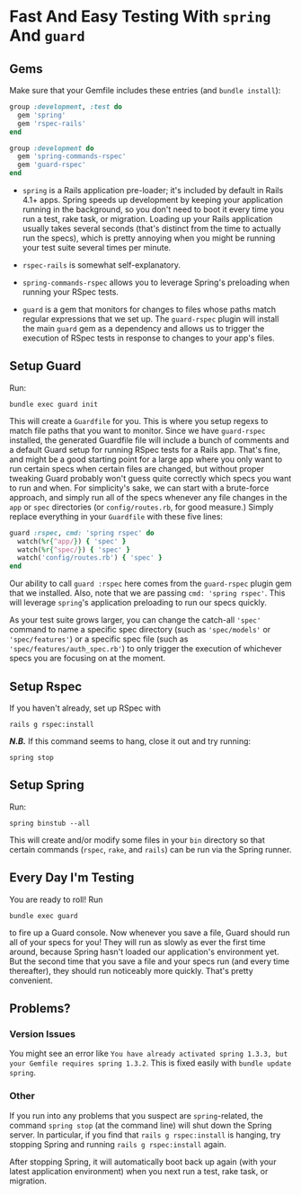 # Fast And Easy Testing With `spring` And `guard`

## Gems

Make sure that your Gemfile includes these entries (and `bundle
install`):

```rb
group :development, :test do
  gem 'spring'
  gem 'rspec-rails'
end

group :development do
  gem 'spring-commands-rspec'
  gem 'guard-rspec'
end
```

* `spring` is a Rails application pre-loader; it's included by default in
Rails 4.1+ apps. Spring speeds up development by keeping your
application running in the background, so you don't need to boot it
every time you run a test, rake task, or migration. Loading up your
Rails application usually takes several seconds (that's distinct from
the time to actually run the specs), which is pretty annoying when you
might be running your test suite several times per minute.

* `rspec-rails` is somewhat self-explanatory.

* `spring-commands-rspec` allows you to leverage Spring's preloading
when running your RSpec tests.

* `guard` is a gem that monitors for changes to files whose paths match
regular expressions that we set up. The `guard-rspec` plugin will
install the main `guard` gem as a dependency and allows us to trigger
the execution of RSpec tests in response to changes to your app's files.

## Setup Guard

Run:

```
bundle exec guard init
```

This will create a `Guardfile` for you. This is where you setup regexs
to match file paths that you want to monitor. Since we have
`guard-rspec` installed, the generated Guardfile file will include a
bunch of comments and a default Guard setup for running RSpec tests for
a Rails app. That's fine, and might be a good starting point for a large
app where you only want to run certain specs when certain files are
changed, but without proper tweaking Guard probably won't guess quite
correctly which specs you want to run and when. For simplicity's sake,
we can start with a brute-force approach, and simply run all of the
specs whenever any file changes in the `app` or `spec` directories (or
`config/routes.rb`, for good measure.) Simply replace everything in your
`Guardfile` with these five lines:

```rb
guard :rspec, cmd: 'spring rspec' do
  watch(%r{^app/}) { 'spec' }
  watch(%r{^spec/}) { 'spec' }
  watch('config/routes.rb') { 'spec' }
end
```

Our ability to call `guard :rspec` here comes from the `guard-rspec`
plugin gem that we installed. Also, note that we are passing `cmd:
'spring rspec'`. This will leverage `spring`'s application preloading to
run our specs quickly.

As your test suite grows larger, you can change the catch-all `'spec'`
command to name a specific spec directory (such as `'spec/models'` or
`'spec/features'`) or a specific spec file (such as
`'spec/features/auth_spec.rb'`) to only trigger the execution of
whichever specs you are focusing on at the moment.

## Setup Rspec

If you haven't already, set up RSpec with

```
rails g rspec:install
```

**_N.B._** If this command seems to hang, close it out and try running:

```
spring stop
```

## Setup Spring

Run:

```
spring binstub --all
```

This will create and/or modify some files in your `bin` directory so
that certain commands (`rspec`, `rake`, and `rails`) can be run via the
Spring runner.

## Every Day I'm Testing

You are ready to roll! Run

```
bundle exec guard
```

to fire up a Guard console. Now whenever you save a file, Guard should
run all of your specs for you! They will run as slowly as ever the first
time around, because Spring hasn't loaded our application's environment
yet. But the second time that you save a file and your specs run (and
every time thereafter), they should run noticeably more quickly. That's pretty convenient.

## Problems?

### Version Issues

You might see an error like `You have already activated spring 1.3.3,
but your Gemfile requires spring 1.3.2`. This is fixed easily with
`bundle update spring`.

### Other

If you run into any problems that you suspect are `spring`-related, the
command `spring stop` (at the command line) will shut down the Spring
server. In particular, if you find that `rails g rspec:install` is
hanging, try stopping Spring and running `rails g rspec:install` again.

After stopping Spring, it will automatically boot back up again (with
your latest application environment) when you next run a test, rake
task, or migration.
